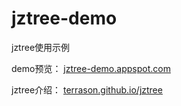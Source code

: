 jztree-demo
===========

jztree使用示例

demo预览： [jztree-demo.appspot.com](http://jztree-demo.appspot.com)

jztree介绍： [terrason.github.io/jztree](http://terrason.github.io/jztree)
